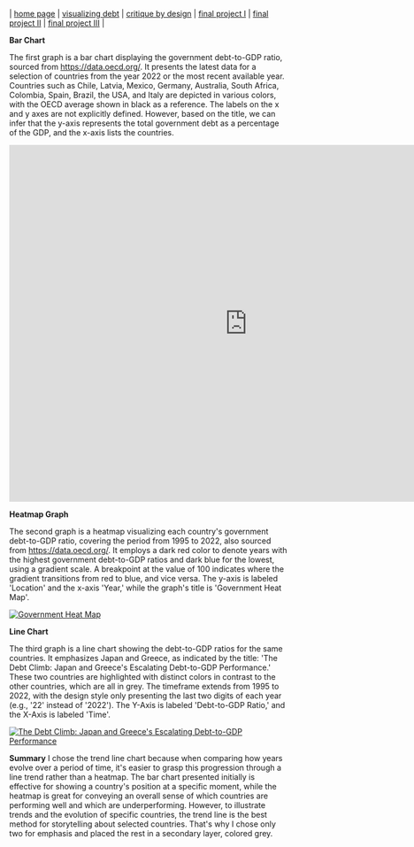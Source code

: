 | [home page](README) | [visualizing debt](dataviz2) | [critique by design](critique-by-design) | [final project I](final-project-part-one) | [final project II](final-project-part-two) | [final project III](final-project-part-three) |

**Bar Chart**

The first graph is a bar chart displaying the government debt-to-GDP ratio, sourced from https://data.oecd.org/. It presents the latest data for a selection of countries from the year 2022 or the most recent available year. Countries such as Chile, Latvia, Mexico, Germany, Australia, South Africa, Colombia, Spain, Brazil, the USA, and Italy are depicted in various colors, with the OECD average shown in black as a reference. The labels on the x and y axes are not explicitly defined. However, based on the title, we can infer that the y-axis represents the total government debt as a percentage of the GDP, and the x-axis lists the countries.

<iframe src="https://data.oecd.org/chart/7klO" width="860" height="645" style="border: 0" mozallowfullscreen="true" webkitallowfullscreen="true" allowfullscreen="true"><a href="https://data.oecd.org/chart/7klO" target="_blank">OECD Chart: General government debt, Total, % of GDP, Annual, 2022</a></iframe>

**Heatmap Graph**

The second graph is a heatmap visualizing each country's government debt-to-GDP ratio, covering the period from 1995 to 2022, also sourced from https://data.oecd.org/. It employs a dark red color to denote years with the highest government debt-to-GDP ratios and dark blue for the lowest, using a gradient scale. A breakpoint at the value of 100 indicates where the gradient transitions from red to blue, and vice versa. The y-axis is labeled 'Location' and the x-axis 'Year,' while the graph's title is 'Government Heat Map'.

<div class='tableauPlaceholder' id='viz1706504124804' style='position: relative'><noscript><a href='#'><img alt='Government Heat Map ' src='https:&#47;&#47;public.tableau.com&#47;static&#47;images&#47;Go&#47;Govern_debt&#47;GovernmentHeatMap&#47;1_rss.png' style='border: none' /></a></noscript><object class='tableauViz'  style='display:none;'><param name='host_url' value='https%3A%2F%2Fpublic.tableau.com%2F' /> <param name='embed_code_version' value='3' /> <param name='site_root' value='' /><param name='name' value='Govern_debt&#47;GovernmentHeatMap' /><param name='tabs' value='no' /><param name='toolbar' value='yes' /><param name='static_image' value='https:&#47;&#47;public.tableau.com&#47;static&#47;images&#47;Go&#47;Govern_debt&#47;GovernmentHeatMap&#47;1.png' /> <param name='animate_transition' value='yes' /><param name='display_static_image' value='yes' /><param name='display_spinner' value='yes' /><param name='display_overlay' value='yes' /><param name='display_count' value='yes' /><param name='language' value='en-US' /></object></div>
<script type='text/javascript'>
  var divElement = document.getElementById('viz1706504124804');
  var vizElement = divElement.getElementsByTagName('object')[0];
  vizElement.style.width='100%';vizElement.style.height=(divElement.offsetWidth*0.75)+'px';
  var scriptElement = document.createElement('script');
  scriptElement.src = 'https://public.tableau.com/javascripts/api/viz_v1.js';
  vizElement.parentNode.insertBefore(scriptElement, vizElement);
</script>

**Line Chart**

The third graph is a line chart showing the debt-to-GDP ratios for the same countries. It emphasizes Japan and Greece, as indicated by the title: 'The Debt Climb: Japan and Greece's Escalating Debt-to-GDP Performance.' These two countries are highlighted with distinct colors in contrast to the other countries, which are all in grey. The timeframe extends from 1995 to 2022, with the design style only presenting the last two digits of each year (e.g., '22' instead of '2022'). The Y-Axis is labeled 'Debt-to-GDP Ratio,' and the X-Axis is labeled 'Time'.

<div class='tableauPlaceholder' id='viz1706503706379' style='position: relative'><noscript><a href='#'><img alt='The Debt Climb: Japan and Greece&#39;s Escalating Debt-to-GDP Performance ' src='https:&#47;&#47;public.tableau.com&#47;static&#47;images&#47;De&#47;Debt-to-GDP-ratio&#47;TheDebtClimbJapanandGreecesEscalatingDebt-to-GDPPerformance&#47;1_rss.png' style='border: none' /></a></noscript><object class='tableauViz'  style='display:none;'><param name='host_url' value='https%3A%2F%2Fpublic.tableau.com%2F' /> <param name='embed_code_version' value='3' /> <param name='site_root' value='' /><param name='name' value='Debt-to-GDP-ratio&#47;TheDebtClimbJapanandGreecesEscalatingDebt-to-GDPPerformance' /><param name='tabs' value='no' /><param name='toolbar' value='yes' /><param name='static_image' value='https:&#47;&#47;public.tableau.com&#47;static&#47;images&#47;De&#47;Debt-to-GDP-ratio&#47;TheDebtClimbJapanandGreecesEscalatingDebt-to-GDPPerformance&#47;1.png' /> <param name='animate_transition' value='yes' /><param name='display_static_image' value='yes' /><param name='display_spinner' value='yes' /><param name='display_overlay' value='yes' /><param name='display_count' value='yes' /><param name='language' value='es-ES' /><param name='filter' value='publish=yes' /></object></div>
<script type='text/javascript'>
  var divElement = document.getElementById('viz1706503706379');
  var vizElement = divElement.getElementsByTagName('object')[0];
  vizElement.style.width='100%';vizElement.style.height=(divElement.offsetWidth*0.75)+'px';
  var scriptElement = document.createElement('script');
  scriptElement.src = 'https://public.tableau.com/javascripts/api/viz_v1.js';vizElement.parentNode.insertBefore(scriptElement, vizElement);
</script>

**Summary**
I chose the trend line chart because when comparing how years evolve over a period of time, it's easier to grasp this progression through a line trend rather than a heatmap. The bar chart presented initially is effective for showing a country's position at a specific moment, while the heatmap is great for conveying an overall sense of which countries are performing well and which are underperforming. However, to illustrate trends and the evolution of specific countries, the trend line is the best method for storytelling about selected countries. That's why I chose only two for emphasis and placed the rest in a secondary layer, colored grey.
